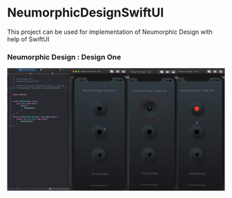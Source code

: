 # NeumorphicDesignSwiftUI
This project can be used for implementation of Neumorphic Design with help of SwiftUI


### Neumorphic Design : Design One
![Image of Design One](https://github.com/TheAppWizard/NeumorphicDesignSwiftUI/blob/main/output/outputdesignone.png)
